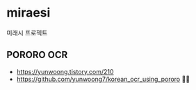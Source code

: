 # miraesi
미래시 프로젝트

## PORORO OCR
- https://yunwoong.tistory.com/210
- https://github.com/yunwoong7/korean_ocr_using_pororo 🙏🙏
